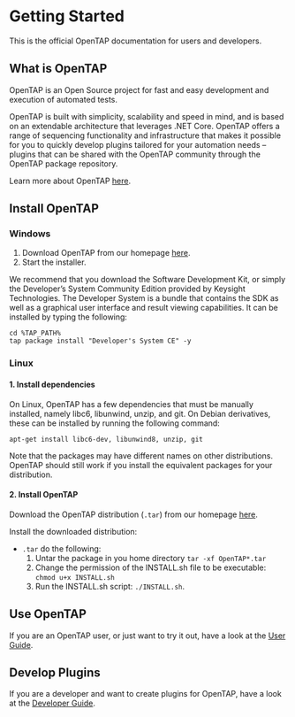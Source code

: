 # Getting Started
This is the official OpenTAP documentation for users and developers.


## What is OpenTAP

OpenTAP is an Open Source project for fast and easy development and execution of automated tests. 

OpenTAP is built with simplicity, scalability and speed in mind, and is based on an extendable architecture that leverages .NET Core. 
OpenTAP offers a range of sequencing functionality and infrastructure that makes it possible for you to quickly develop plugins tailored for your automation needs – plugins that can be shared with the OpenTAP community through the OpenTAP package repository. 

Learn more about OpenTAP [here](http://opentap.io).



## Install OpenTAP
### Windows
1. Download OpenTAP from our homepage [here](https://www.opentap.io/download.html). 
2. Start the installer.

We recommend that you download the Software Development Kit, or simply the Developer’s System Community Edition provided by Keysight Technologies. The Developer System is a bundle that contains the SDK as well as a graphical user interface and result viewing capabilities. It can be installed by typing the following:
```
cd %TAP_PATH%
tap package install "Developer's System CE" -y
```

### Linux
<!--When installing on Linux there are a few options:-->
#### 1. Install dependencies
On Linux, OpenTAP has a few dependencies that must be manually installed, namely
libc6, libunwind, unzip, and git. On Debian derivatives, these can be installed
by running the following command:

`apt-get install libc6-dev, libunwind8, unzip, git`

Note that the packages may have different names on other distributions. OpenTAP
should still work if you install the equivalent packages for your distribution.

#### 2. Install OpenTAP
Download the OpenTAP distribution (`.tar`<!--, `.dep` or `.rpm`-->) from our homepage [here](https://www.opentap.io/download.html). 

Install the downloaded distribution:

<!--- `.dep` run `sudo apt install ./OpenTAP*.deb`
- `.rpm` run `sudo dnf install ./OpenTAP*.rpm`-->
- `.tar` do the following:
	1. Untar the package in you home directory `tar -xf OpenTAP*.tar`
	2. Change the permission of the INSTALL.sh file to be executable: `chmod u+x INSTALL.sh`
	3. Run the INSTALL.sh script: `./INSTALL.sh`.


## Use OpenTAP
If you are an OpenTAP user, or just want to try it out, have a look at the [User Guide](User%20Guide/Introduction/).


## Develop Plugins
If you are a developer and want to create plugins for OpenTAP, have a look at the [Developer Guide](Developer%20Guide/Introduction/).


